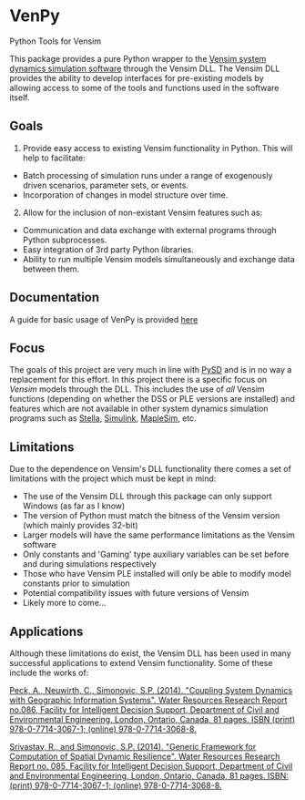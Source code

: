 # VenPy
Python Tools for Vensim

 

This package provides a pure Python wrapper to the [Vensim system dynamics simulation software](http://vensim.com) through the Vensim DLL. The Vensim DLL provides the ability to develop interfaces for pre-existing models by allowing access to some of the tools and functions used in the software itself. 

## Goals

1. Provide easy access to existing Vensim functionality in Python. This will help to facilitate:
  * Batch processing of simulation runs under a range of exogenously driven scenarios, parameter sets, or events.
  * Incorporation of changes in model structure over time.

2. Allow for the inclusion of non-existant Vensim features such as:
  * Communication and data exchange with external programs through Python subprocesses.
  * Easy integration of 3rd party Python libraries.
  * Ability to run multiple Vensim models simultaneously and exchange data between them.
 
## Documentation
A guide for basic usage of VenPy is provided [here](https://github.com/pbreach/venpy/blob/master/docs/Basic%20Usage.ipynb)

## Focus

The goals of this project are very much in line with [PySD](https://github.com/JamesPHoughton/pysd) and is in no way a replacement for this effort. In this project there is a specific focus on *Vensim* models through the DLL. This includes the use of *all* Vensim functions (depending on whether the DSS or PLE versions are installed) and features which are not available in other system dynamics simulation programs such as [Stella](http://www.iseesystems.com/softwares/Education/StellaSoftware.aspx), [Simulink](https://en.wikipedia.org/wiki/Simulink), [MapleSim](https://en.wikipedia.org/wiki/MapleSim), etc.

## Limitations

Due to the dependence on Vensim's DLL functionality there comes a set of limitations with the project which must be kept in mind:

* The use of the Vensim DLL through this package can only support Windows (as far as I know)
* The version of Python must match the bitness of the Vensim version (which mainly provides 32-bit)
* Larger models will have the same performance limitations as the Vensim software
* Only constants and 'Gaming' type auxiliary variables can be set before and during simulations respectively
* Those who have Vensim PLE installed will only be able to modify model constants prior to simulation
* Potential compatibility issues with future versions of Vensim
* Likely more to come...

## Applications

Although these limitations do exist, the Vensim DLL has been used in many successful applications to extend Vensim functionality. Some of these include the works of:

   [Peck, A., Neuwirth, C., Simonovic, S.P. (2014). "Coupling System Dynamics with Geographic Information Systems". Water Resources Research Report no.086, Facility for Intelligent Decision Support, Department of Civil and Environmental Engineering, London, Ontario, Canada, 81 pages. ISBN (print) 978-0-7714-3067-1; (online) 978-0-7714-3068-8.](http://www.eng.uwo.ca/research/iclr/fids/publications/products/86.pdf)

   [Srivastav, R., and Simonovic, S.P. (2014). "Generic Framework for Computation of Spatial 
Dynamic Resilience". Water Resources Research Report no. 085, Facility for Intelligent Decision Support, 
Department of Civil and Environmental Engineering, London, Ontario, Canada, 81 pages. ISBN: (print) 
978-0-7714-3067-1; (online) 978-0-7714-3068-8.](http://www.eng.uwo.ca/research/iclr/fids/publications/products/85.pdf)





